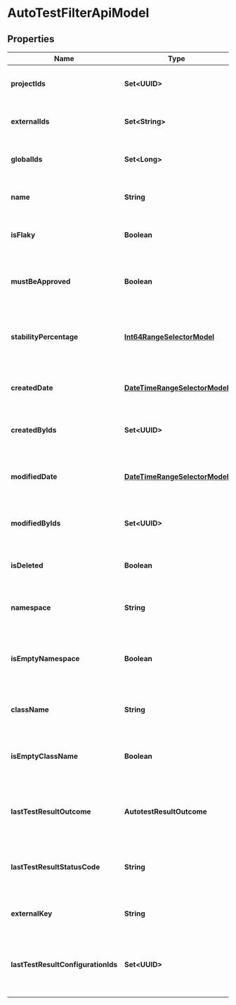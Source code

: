 

# AutoTestFilterApiModel


## Properties

| Name | Type | Description | Notes |
|------------ | ------------- | ------------- | -------------|
|**projectIds** | **Set&lt;UUID&gt;** | Specifies an autotest projects IDs to search for |  [optional] |
|**externalIds** | **Set&lt;String&gt;** | Specifies an autotest external IDs to search for |  [optional] |
|**globalIds** | **Set&lt;Long&gt;** | Specifies an autotest global IDs to search for |  [optional] |
|**name** | **String** | Specifies an autotest name to search for |  [optional] |
|**isFlaky** | **Boolean** | Specifies an autotest flaky status to search for |  [optional] |
|**mustBeApproved** | **Boolean** | Specifies an autotest unapproved changes status to search for |  [optional] |
|**stabilityPercentage** | [**Int64RangeSelectorModel**](Int64RangeSelectorModel.md) | Specifies an autotest range of stability percentage to search for |  [optional] |
|**createdDate** | [**DateTimeRangeSelectorModel**](DateTimeRangeSelectorModel.md) | Specifies an autotest range of creation date to search for |  [optional] |
|**createdByIds** | **Set&lt;UUID&gt;** | Specifies an autotest creator IDs to search for |  [optional] |
|**modifiedDate** | [**DateTimeRangeSelectorModel**](DateTimeRangeSelectorModel.md) | Specifies an autotest range of last modification date to search for |  [optional] |
|**modifiedByIds** | **Set&lt;UUID&gt;** | Specifies an autotest last editor IDs to search for |  [optional] |
|**isDeleted** | **Boolean** | Specifies an autotest deleted status to search for |  [optional] |
|**namespace** | **String** | Specifies an autotest namespace to search for |  [optional] |
|**isEmptyNamespace** | **Boolean** | Specifies an autotest namespace name presence status to search for |  [optional] |
|**className** | **String** | Specifies an autotest class name to search for |  [optional] |
|**isEmptyClassName** | **Boolean** | Specifies an autotest class name presence status to search for |  [optional] |
|**lastTestResultOutcome** | **AutotestResultOutcome** | Specifies an autotest outcome of the last test result to search for |  [optional] |
|**lastTestResultStatusCode** | **String** | Specifies an autotest status code of the last test result to search for |  [optional] |
|**externalKey** | **String** | Specifies an autotest external key to search for |  [optional] |
|**lastTestResultConfigurationIds** | **Set&lt;UUID&gt;** | Specifies an autotest configuration IDs of the last test result to search for |  [optional] |



